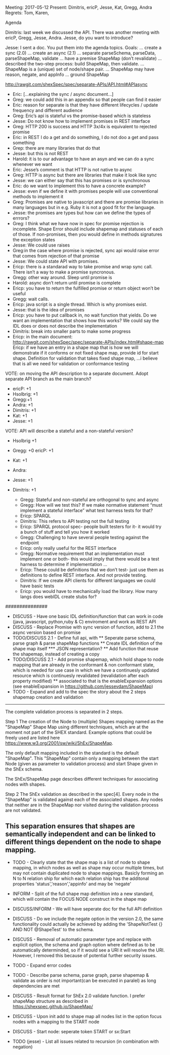 ﻿Meeting: 2017-05-12
Present: Dimitris, ericP, Jesse, Kat, Gregg, Andra
Regrets: Tom, Karen, 




Agenda




Dimitris: last week we discussed the API. There was another meeting with ericP, Gregg, Jesse, Andra. Jesse, do you want to introduce?


Jesse: I sent a doc. You put them into the agenda topics. Goals:
… create a sync (2.0)
… create an async (2.1)
… separate parseSchema, parseData, parseShapeMap, validate
… have a premise ShapeMap (don’t revalidate)
… described the two-step process: build ShapeMap, then validate.
… ShapeMap is a (unique) set of node/shape pair.
… ShapeMap may have reason, negate, and appInfo
… ground ShapeMap


http://rawgit.com/shexSpec/spec/separate-APIs/API.html#APIasync


* Eric: [...explaining the sync / async document...]
* Greg: we could add this in an appendix so that people can find it easier
* Eric: reason for separate is that they have different lifecycles / update frequency and different audience
* Greg: Eric’s api is stateful vs the promise-based which is stateless
* Jesse: Do not know how to implement promises in REST interface
* Greg: HTTP 200 is success and HTTP 3x/4x is equivalent to rejected promise
* Eric: in REST I do a get and do something, I do not doo a get and pass something
* Grep: there are many libraries that do that
* Jesse: but this is not REST
* Harold: it is to our advantage to have an asyn and we can do a sync whenever we want
* Eric: Jesse’s comment is that HTTP is not native to async
* Greg: HTTP is async but there are libraries that make it look like sync
* Jesse: we can either say that this has promises or is synchronous
* Eric: do we want to implement this to have a concrete example?
* Jesse: even if we define it with promises people will use conventional methods to implement it
* Greg: Promises are native to javascript and there are promise libraries in many languages but in e.g. Ruby it is not a good fit for the language.
* Jesse: the promises are types but how can we define the types of errrors?
* Greg: I think what we have now in spec for promise rejection is incomplete. Shape Error should include shapemap and statuses of each of those. If non-promises, then you would define in methods signatures the exception states
* Jesse: We could use raises
* Greg:in the case where promise is rejected, sync api would raise error that comes from rejection of that promise
* Jesse: We could state API with promises. 
* Ericp: there is a standarad way to take promise and wrap sync call. There isn’t a way to make a promise syncronous.
* Gregg: other way around. Sleep until promise is
* Harold: async don’t return until promise is complete
* Ericp: you have to return the fulfilled promise or return object won’t be useful 
* Gregg: wait calls.
* Ericp: java script is a single thread. Which is why promises exist. 
* Jesse: that is the idea of promises
* Ericp: you have to put callback in, no wait function that yields. Do we want an implementation that shows how this works? We could say the IDL does or does not describe the implementation
* Dimitris: break into smaller parts to make some progress
* Ericp: in the main document: http://rawgit.com/shexSpec/spec/separate-APIs/index.html#shape-map
Ericp: if we have an entry in a shape map that is how we will demonstrate if it conforms or not fixed shape map, provide id for start shape. Definition for validation that takes fixed shape map, ...i believe that is all we need for validation or conformance testing


VOTE: on moving the API description to a separate document. Adopt separate API branch as the main branch?
   * ericP: +1
   * Hsolbrig: +1
   * Gregg:+1
   * Andra: +1
   * Dimitris: +1
   * Kat: +1
   * Jesse: +1


VOTE: API will describe a stateful and a non-stateful version?
   * Hsolbrig +1
   * Gregg: +0
ericP: +1
   * Kat: +1
   * Andra: 
   * Jesse: +1
   * Dimitris: +1


      * Gregg: Stateful and non-stateful are orthogonal to sync and async
      * Gregg: How will we test this? If we make normative statement “must implement a stateful interface” what test harness tests for that?
      * Ericp: SPARQL
      * Dimitris: This refers to API testing not the full testing
      * Ericp: SPARQL protocol spec- people built testers for it- it would try a bunch of stuff and tell you how it worked
      * Gregg: Challenging to have several people testing against the endpoint
      * Ericp: only really useful for the REST interface
      * Gregg: Normative requirement that an implementation must implement one or both- this would imply that there would be a test harness to determine if implementation …
      * Ericp: These could be definitions that we don’t test- just use them as definitions to define REST interface. And not provide testing.
      * Dimitris: If we create API clients for different languages we could have basic tests
      * Ericp: you would have to mechanically load the library. How many langs does webIDL create stubs for?






###############
* DISCUSS - Have one basic IDL definition/function that can work in code (java, javascript, python,ruby & C) enviroment and work as REST API
* DISCUSS - Replace Promise with sync version of function, add to 2.1 the async version based on promise
* TODO/DISCUSS 2.1 - Define full api, with
** Seperate parse schema, parse graph & parse shapeMap functions
** Create IDL definition of the shape map itself
*** JSON representation?
** Add function that reuse the shapemap, instead of creating a copy
* TODO/DISCUSS 2.1 - Add promise shapemap, which hold shape to node mapping that are already in the conformant & non conformant state, which is needed for use case in which we have a continuesly updated resource which is continuesly revalidated (revalidation after each property modified)
** associated to that is the enableExpansion options (see enableExpansion in https://github.com/jessevdam/ShapeMap)
* TODO - Expand and add to the spec the story about the 2 steps shapemap creation and validation
----
The complete validation process is separated in 2 steps.


Step 1 The creation of the Node to (multiple) Shapes mapping named as the "ShapeMap" Shape Map using different techniques, which are at the moment not part of the SHEX standard.
Example options that could be freely used are listed here https://www.w3.org/2001/sw/wiki/ShEx/ShapeMap.


The only default mapping included in the standard is the default "ShapeMap". This "ShapeMap" contain only a mapping between the start Node (given as parameter to validation process) and start Shape given in the ShEx schema.


The ShEx/ShapeMap page describes different techniques for associating nodes with shapes.


Step 2 The ShEx validation as described in the spec[4]. Every node in the "ShapeMap" is validated against each of the associated shapes. Any nodes that neither are in the ShapeMap nor visited during the validation process are not validated.


This separation ensures that shapes are semantically independent and can be linked to different things dependent on the node to shape mapping.
----
* TODO - Clearly state that the shape map is a list of node to shape mapping, in which nodes as well as shape may occur multiple times, but may not contain duplicated node to shape mappings. Basicly forming an N to N relation ship for which each relation ship has the additonal properties 'status','reason','appinfo' and may be 'negate'


* INFORM - Split of the full shape map definition into a new standard, which will contain the FOCUS NODE construct in the shape map
* DISCUSS/INFORM - We will have seperate doc for the full API definition


* DISCUSS - Do we include the negate option in the version 2.0, the same functionality could actually be achieved by adding the 'ShapeNotTest {} AND NOT @ShapeTest' to the schema.


* DISCUSS - Removal of automatic parameter type and replace with explicit option, the schema and graph option where defined as to be automatically determinded, so if it would see a URI it will resolve the URI. However, I removed this because of potential further security issues.


* TODO - Expand error codes


* TODO - Describe parse schema, parse graph, parse shapemap & validate as order is not important(can be executed in paralel) as long dependencies are met


* DISCUSS - Result format for ShEx 2.0 validate function. I prefer shapeMap structure as described in https://shexspec.github.io/ShapeMap/



* DISCUSS - Upon init add to shape map all nodes list in the option focus nodes with a mapping to the START node


* DISCUSS - Start node: seperate token START or sx:Start


* TODO (jesse) - List all issues related to recursion (in combination with negation)
